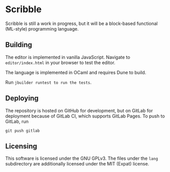 # Scribble
Scribble is still a work in progress, but it will be a block-based functional
(ML-style) programming language.

## Building
The editor is implemented in vanilla JavaScript. Navigate to `editor/index.html`
in your browser to test the editor.

The language is implemented in OCaml and requires Dune to build.

Run `jbuilder runtest to run the tests`.

## Deploying
The repository is hosted on GitHub for development, but on GitLab for deployment
because of GitLab CI, which supports GitLab Pages. To push to GitLab, run

    git push gitlab

## Licensing
This software is licensed under the GNU GPLv3. The files under the `lang`
subdirectory are additionally licensed under the MIT (Expat) license.
